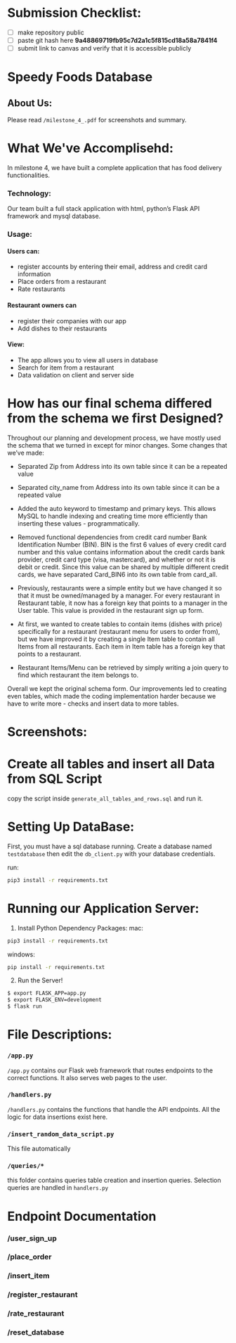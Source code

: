 # Submission Checklist:
- [ ] make repository public
- [ ] paste git hash here **9a48869719fb95c7d2a1c5f815cd18a58a7841f4**
- [ ] submit link to canvas and verify that it is accessible publicly 

# Speedy Foods Database

## About Us:
Please read `/milestone_4_.pdf` for screenshots and summary.

# What We've Accomplisehd:
In milestone 4, we have built a complete application that has food delivery functionalities.
### Technology: 
Our team built a full stack application with html, python’s Flask API framework and mysql database.

### Usage:
#### Users can:
- register accounts by entering their email, address and credit card information
- Place orders from a restaurant
- Rate restaurants

#### Restaurant owners can
- register their companies with our app
- Add dishes to their restaurants

#### View:
- The app allows you to view all users in database
- Search for item from a restaurant
- Data validation on client and server side



# How has our final schema differed from the schema we first Designed?
Throughout our planning and development process, we have mostly used the schema that we turned in except for minor changes. 
Some changes that we’ve made:
- Separated Zip from Address into its own table since it can be a repeated value
- Separated city_name from Address into its own table since it can be a repeated value
- Added the auto keyword to timestamp and primary keys. This allows MySQL to handle indexing and creating time more efficiently than inserting these values - programmatically.
- Removed functional dependencies from credit card number Bank Identification Number (BIN). BIN is the first 6 values of every credit card number and this value contains information about the credit cards bank provider, credit card type (visa, mastercard), and whether or not it is debit or credit. Since this value can be shared by multiple different credit cards, we have separated Card_BIN6 into its own table from card_all.
- Previously, restaurants were a simple entity but we have changed it so that it must be owned/managed by a manager. For every restaurant in Restaurant table, it now has a foreign key that points to a manager in the User table. This value is provided in the restaurant sign up form.
- At first, we wanted to create tables to contain items (dishes with price) specifically for a restaurant (restaurant menu for users to order from), but we have improved it by creating  a single Item table to contain all Items from all restaurants. Each item in Item table has a foreign key that points to a restaurant. 

- Restaurant Items/Menu can be retrieved by simply writing a join query to find which restaurant the item belongs to. 

Overall we kept the original schema form. Our improvements led to creating even tables, which made the coding implementation harder because we have to write more - checks and insert data to more tables.


# Screenshots:



# Create all tables and insert all Data from SQL Script

copy the script inside `generate_all_tables_and_rows.sql` and run it.


# Setting Up DataBase:
First, you must have a sql database running. Create a database named `testdatabase` then edit the `db_client.py` with your
database credentials. 

run: 
``` bash
pip3 install -r requirements.txt
```


# Running our Application Server:
1. Install Python Dependency Packages:
mac:
``` bash
pip3 install -r requirements.txt
```


windows:
``` bash
pip install -r requirements.txt
```

2. Run the Server!
``` bash
$ export FLASK_APP=app.py
$ export FLASK_ENV=development
$ flask run
```

# File Descriptions:

### `/app.py`
`/app.py` contains our Flask web framework that routes endpoints to the correct functions. It also serves web pages to the user.

### `/handlers.py`
`/handlers.py` contains the functions that handle the API endpoints.  All the logic for data insertions exist here.

### `/insert_random_data_script.py`
This file automatically 

### `/queries/*`
this folder contains queries table creation and insertion queries. Selection queries are handled in `handlers.py`

# Endpoint Documentation

### /user_sign_up

### /place_order

### /insert_item
### /register_restaurant

### /rate_restaurant

### /reset_database
